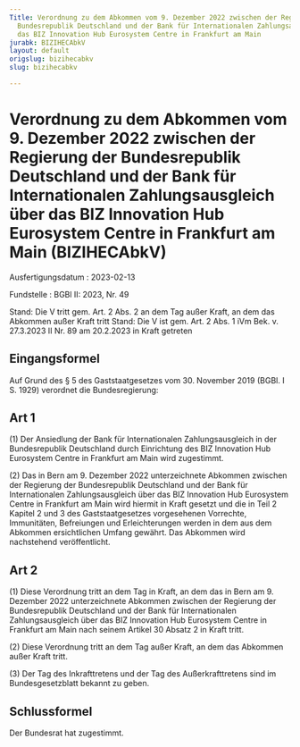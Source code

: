 ```yaml
---
Title: Verordnung zu dem Abkommen vom 9. Dezember 2022 zwischen der Regierung der
  Bundesrepublik Deutschland und der Bank für Internationalen Zahlungsausgleich über
  das BIZ Innovation Hub Eurosystem Centre in Frankfurt am Main
jurabk: BIZIHECAbkV
layout: default
origslug: bizihecabkv
slug: bizihecabkv

---
```


# Verordnung zu dem Abkommen vom 9. Dezember 2022 zwischen der Regierung der Bundesrepublik Deutschland und der Bank für Internationalen Zahlungsausgleich über das BIZ Innovation Hub Eurosystem Centre in Frankfurt am Main (BIZIHECAbkV)

Ausfertigungsdatum
:   2023-02-13

Fundstelle
:   BGBl II: 2023, Nr. 49

Stand: Die V tritt gem. Art. 2 Abs. 2 an dem Tag außer Kraft, an dem das Abkommen außer Kraft tritt
Stand: Die V ist gem. Art. 2 Abs. 1 iVm Bek. v. 27.3.2023 II Nr. 89 am 20.2.2023 in Kraft getreten

## Eingangsformel

Auf Grund des § 5 des Gaststaatgesetzes vom 30. November 2019 (BGBl. I S. 1929) verordnet die Bundesregierung:


## Art 1

(1) Der Ansiedlung der Bank für Internationalen Zahlungsausgleich in der Bundesrepublik Deutschland durch Einrichtung des BIZ Innovation Hub Eurosystem Centre in Frankfurt am Main wird zugestimmt.

(2) Das in Bern am 9. Dezember 2022 unterzeichnete Abkommen zwischen der Regierung der Bundesrepublik Deutschland und der Bank für Internationalen Zahlungsausgleich über das BIZ Innovation Hub Eurosystem Centre in Frankfurt am Main wird hiermit in Kraft gesetzt und die in Teil 2 Kapitel 2 und 3 des Gaststaatgesetzes vorgesehenen Vorrechte, Immunitäten, Befreiungen und Erleichterungen werden in dem aus dem Abkommen ersichtlichen Umfang gewährt. Das Abkommen wird nachstehend veröffentlicht.


## Art 2

(1) Diese Verordnung tritt an dem Tag in Kraft, an dem das in Bern am 9. Dezember 2022 unterzeichnete Abkommen zwischen der Regierung der Bundesrepublik Deutschland und der Bank für Internationalen Zahlungsausgleich über das BIZ Innovation Hub Eurosystem Centre in Frankfurt am Main nach seinem Artikel 30 Absatz 2 in Kraft tritt.

(2) Diese Verordnung tritt an dem Tag außer Kraft, an dem das Abkommen außer Kraft tritt.

(3) Der Tag des Inkrafttretens und der Tag des Außerkrafttretens sind im Bundesgesetzblatt bekannt zu geben.


## Schlussformel

Der Bundesrat hat zugestimmt.

